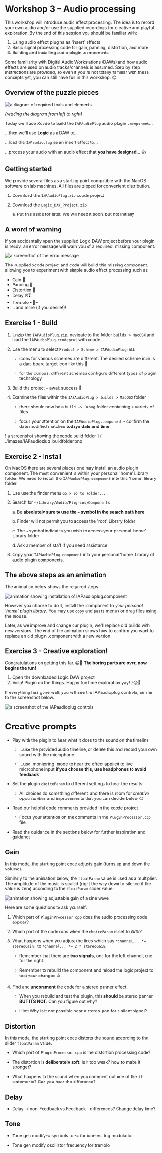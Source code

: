 # Workshop 3 – Audio processing

This workshop will introduce audio effect processing. The idea is to record your own audio and/or use the supplied recordings for creative and playful exploration. By the end of this session you should be familiar with: 

1.	Using audio effect plugins as 'insert' effects
2.	Basic signal processing code for gain, panning, distortion, and more
3.	Building and installing audio plugin .components

Some familiarity with Digital Audio Workstations (DAWs) and how audio effects are used on audio tracks/channels is assumed. Step by step instructions are provided, so even if you're not totally familiar with these concepts yet, you can still have fun in this workshop. 😊

## Overview of the puzzle pieces

![a diagram of required tools and elements](./images/IAPaudioplug_elements.png) 

*(reading the diagram from left to right)*

Today we'll use Xcode to build the `IAPAudioPlug` audio plugin `.component`...

...then we'll use **Logic** as a DAW to...

...load the `IAPaudioplug` as an insert effect to...

...process your audio with an audio effect that **you have designed**... 👍

## Getting started

We provide several files as a starting point compatible with the MacOS software on lab machines. All files are zipped for convenient distribution.

1. Download the `IAPAudioPlug.zip` xcode project 
2. Download the `Logic_DAW_Project.zip`

   a. Put this aside for later. We will need it soon, but not initially

## A word of warning

If you accidentally open the supplied Logic DAW project before your plugin is ready, an error message will warn you of a required, missing component.

![a screenshot of the error message](./images/IAPaudioplug_missing.png) 

The supplied xcode project and code will build this missing component, allowing you to experiment with simple audio effect processing such as:
* Gain 💪
* Panning 🍳
* Distortion 🎸
* Delay ⏰⏳
* Tremolo ~👋~
* ...and more (if you desire!)!

## Exercise 1 - Build

1. Unzip the `IAPAudioPlug.zip`, navigate to the folder `builds > MacOSX` and load the `IAPAudioPlug.xcodeproj` with xcode.
2. Use the menu to select `Product > Scheme > IAPAudioPlug-ALL`

   * icons for various schemes are different. The desired scheme icon is a dart-board target icon like this 🎯

   * for the curious: different schemes configure different types of plugin technology
   
3. Build the project – await success 🤞

4. Examine the files within the `IAPAudioPlug > builds > MacOSX` folder

   * there should now be a `build -> Debug` folder containing a variety of files

   * focus your attention on the `IAPAudioPlug.component` - confirm the date modified matches **todays date and time**

! a screenshot showing the xcode build folder ] ( ./images/IAPaudioplug_buildfolder.png

## Exercise 2 - Install

On MacOS there are several places one may install an audio plugin component. The most convenient is within your personal 'home' Library folder.
We need to install the `IAPAudioPlug.component` into this 'home' library folder.

1. Use use the finder menu `Go > Go to Folder...`
2. Search for `~/Library/Audio/Plug-ins/Components`

   a. Be **absolutely sure to use the `~` symbol in the search path here**

   b. Finder will not permit you to access the 
   'root' Library folder

   c. The `~` symbol indicates you wish to access your personal 'home' Library folder

   d. Ask a member of staff if you need assistance

4. Copy your `IAPAudioPlug.component` into your personal 'home' Library of audio plugin components.

## The above steps as an animation

The animation below shows the required steps.

![animation showing installation of IAPaudioplug.component](./images/IAPaudioplug_install.gif)

However you choose to do it, install the .component to *your personal 'home' plugin library*. You may use `copy` and `paste` menus or drag files using the mouse. 

Later, as we improve and change our plugin, we'll replace old builds with new versions. The end of the animation shows how to confirm you want to replace an old plugin .component with a new version.

## Exercise 3 - Creative exploration!

Congratulations on getting this far. 😀🎉 **The boring parts are over, now begins the fun!**

1. Open the downloaded Logic DAW project
2. Voila! Plugin do the things. Happy fun time exploration yay! 🎶😊🎵

If everything has gone well, you will see the IAPaudioplug controls, similar to the screenshot below.

![a screenshot of the IAPaudioplug controls](./images/IAPaudioplug.png)

# Creative prompts

* Play with the plugin to hear what it does to the sound on the timeline
   
   * ...use the provided audio timeline, or delete this and record your own sound with the microphone

   * ...use 'monitoring' mode to hear the effect applied to live microphone input **if you choose this, use headphones to avoid feedback**

* Set the plugin `choiceParam` to different settings to hear the results. 

   * All choices do something different, and there is room for *creative opportunities* and improvements that you can decide below 😊

* Read our helpful code comments provided in the xcode project

   * Focus your attention on the comments in the `PluginProcessor.cpp` file

* Read the guidance in the sections below for further inspiration and guidance

## Gain

In this mode, the starting point code adjusts gain (turns up and down the volume). 

Similarly to the animation below, the `floatParam` value is used as a multiplier. The amplitude of the music 
 is scaled (right the way down to silence if the value is zero) according to the `floatParam` slider value.

![animation showing adjustable gain of a sine wave](./images/IAPaudioplug_gain.gif)

Here are some questions to ask yourself:

1. Which part of `PluginProcessor.cpp` does the audio processing code appear?

2. Which part of the code runs when the `choiceParam` is set to `GAIN`?

3. What happens when you adjust the lines which say `*channel... *= stereoGain;` to `*channel... *= 2 * stereoGain;`

   * Remember that there are **two signals**, one for the left channel, one for the right.

   * Remember to rebuild the component and reload the logic project to test your changes 👍

4. Find and **uncomment** the code for a stereo panner effect.

   * When you rebuild and test the plugin, this **should** be stereo panner **BUT ITS NOT**. Can you figure out why? 
   
   * Hint: Why is it not possible hear a stereo-pan for a silent signal?

## Distortion

In this mode, the starting point code distorts the sound according to the slider `floatParam` value.

* Which part of `PluginProcessor.cpp` is the distortion processing code?

* The distortion is **deliberately soft**; is it too weak? how to make it stronger? 

* What happens to the sound when you comment out one of the `if` statements? Can you hear the difference?

## Delay

* Delay -> non-Feedback vs Feedback – differences? Change delay time? 

## Tone

* Tone gen modify`+=` symbols to `*=` for tone vs ring modulation

* Tone gen modify oscillator frequency for tremolo
